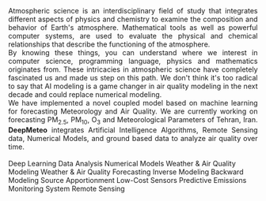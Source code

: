 <div align="justify">
Atmospheric science is an interdisciplinary field of study that integrates different aspects of physics and chemistry to examine the composition and behavior of Earth's atmosphere. Mathematical tools as well as powerful computer systems, are used to evaluate the physical and chemical relationships that describe the functioning of the atmosphere. </br>By knowing these things, you can understand where we interest in computer science, programming language, physics and mathematics originates from. These intricacies in atmospheric science have completely fascinated us and made us step on this path. We don't think it's too radical to say that AI modeling is a game changer in air quality modeling in the next decade and could replace numerical modeling. </br>We have implemented a novel coupled model based on machine learning for forecasting Meteorology and Air Quality. We are currently working on forecasting PM<sub>2.5</sub>, PM<sub>10</sub>, O<sub>3</sub> and Meteorological Parameters of Tehran, Iran. <b>DeepMeteo</b> integrates Artificial Intelligence Algorithms, Remote Sensing data, Numerical Models, and ground based data to analyze air quality over time.
</div>
</br>
<span class="rounded-pill badge bg-primary mt-4">Deep Learning</span>
<span class="rounded-pill badge bg-primary mt-4">Data Analysis</span>
<span class="rounded-pill badge bg-primary mt-4">Numerical Models</span>
<span class="rounded-pill badge bg-primary mt-4">Weather & Air Quality Modeling</span>
<span class="rounded-pill badge bg-primary mt-4">Weather & Air Quality Forecasting</span>
<span class="rounded-pill badge bg-primary mt-4">Inverse Modeling</span>
<span class="rounded-pill badge bg-primary mt-4">Backward Modeling</span>
<span class="rounded-pill badge bg-primary mt-4">Source Apportionment</span>
<span class="rounded-pill badge bg-primary mt-4">Low-Cost Sensors</span>
<span class="rounded-pill badge bg-primary mt-4">Predictive Emissions Monitoring System</span>
<span class="rounded-pill badge bg-primary mt-4">Remote Sensing</span>